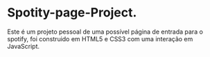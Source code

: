 # Spotity-page-Project.
Este é um projeto pessoal de uma possível página de entrada para o spotify, foi construido em HTML5 e CSS3 com uma interação em JavaScript.

